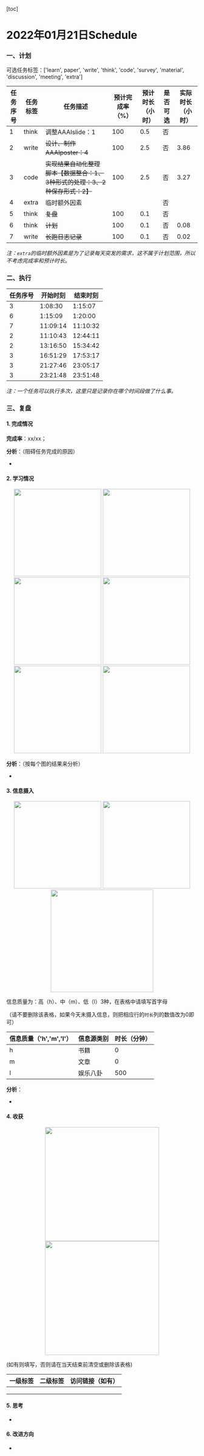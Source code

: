 [toc]

# 2022年01月21日Schedule

### 一、计划

可选任务标签：['learn', paper', 'write', 'think', 'code', 'survey', 'material', 'discussion', 'meeting', 'extra']

| 任务序号 | 任务标签 | 任务描述                                                     | 预计完成率（%） | 预计时长（小时） | 是否可选 | 实际时长（小时） |
| -------- | -------- | ------------------------------------------------------------ | --------------- | ---------------- | -------- | ---------------- |
| 1        | think    | 调整AAAIslide：1                                             | 100             | 0.5              | 否       |                  |
|2|write|~~设计、制作AAAIposter：4~~|100|2.5|否|3.86|
|3|code|~~实现结果自动化整理脚本【数据整合：1、3种形式的处理：3、2种保存形式：2】~~|100|2.5|否|3.27|
|4|extra|临时额外因素|||否||
| 5        | think    | ~~复盘~~                                                     | 100             | 0.1              | 否       |                  |
|6|think|~~计划~~|100|0.1|否|0.08|
|7|write|~~长跑日志记录~~|100|0.1|否|0.02|

*注：`extra`的临时额外因素是为了记录每天突发的需求，这不属于计划范围，所以不考虑完成率和预计时长。*

### 二、执行

| 任务序号 | 开始时刻 | 结束时刻 |
| -------- | -------- | -------- |
| 3        | 1:08:30  | 1:15:07  |
| 6        | 1:15:09  | 1:20:00  |
| 7        | 11:09:14 | 11:10:32 |
| 2        | 11:10:43 | 12:44:11 |
| 2        | 13:16:50 | 15:34:42 |
| 3        | 16:51:29 | 17:53:17 |
| 3        | 21:27:46 | 23:05:17 |
| 3        | 23:21:48 | 23:51:48 |

*注：一个任务可以执行多次，这里只是记录你在哪个时间段做了什么事。*

### 三、复盘

#### 1. 完成情况

**完成率**：xx/xx；

**分析**：（阻碍任务完成的原因）

- 

#### 2. 学习情况
<center class='half'>
<img src='https://gitee.com/holmescao/figure-bed/raw/master/img/2022-01-22_11-36-31_Figure1-activate-bar-20220121_20220121.png' width='230;' />
<img src='https://gitee.com/holmescao/figure-bed/raw/master/img/2022-01-22_11-36-50_Figure2-activate-waterfall-20220115_20220121.png' width='230;' />
<img src='https://gitee.com/holmescao/figure-bed/raw/master/img/2022-01-22_11-36-54_Figure3-activate-bar-20211223_20220121.png' width='230;' />
<img src='https://gitee.com/holmescao/figure-bed/raw/master/img/2022-01-22_11-36-56_Figure4-investment-pie-20211223_20220121.png' width='230;' />
<img src='https://gitee.com/holmescao/figure-bed/raw/master/img/2022-01-22_11-37-00_Figure5-activate-brokenbarh-20220115_20220121.png' width='230;' />
<img src='https://gitee.com/holmescao/figure-bed/raw/master/img/2022-01-22_11-37-03_Figure6-activate-predict-bar-20220121_20220121.png' width='230;' />
</center>

**分析**：（按每个图的结果来分析）

- 

#### 3. 信息摄入
<center class='half'>
<img src='https://gitee.com/holmescao/figure-bed/raw/master/img/2022-01-22_11-37-08_Figure1-dayinformation-pie-20220121_20220121.png' width='230;' />
<img src='https://gitee.com/holmescao/figure-bed/raw/master/img/2022-01-22_11-37-11_Figure2-dayinformation-stackbar-20220121_20220121.png' width='230;' />
<img src='https://gitee.com/holmescao/figure-bed/raw/master/img/2022-01-22_11-37-14_Figure3-monthinformation-stackbar-20211223_20220121.png' width='270;' />
</center>

信息质量为：高（h）、中（m）、低（l）3种，在表格中请填写首字母

（请不要删除该表格，如果今天未摄入信息，则把相应行的`时长`列的数值改为0即可）

| 信息质量（'h','m','l'） | 信息源类别 | 时长（分钟） |
| ----------------------- | ---------- | ------------ |
| h                       | 书籍       | 0            |
| m                       | 文章       | 0            |
| l                       | 娱乐八卦   | 500          |

**分析**：

- 

#### 4. 收获
<center class='half'>
<img src='https://gitee.com/holmescao/figure-bed/raw/master/img/2022-01-22_11-37-22_Figure1-harvest-cloud-20210122_20220121.png' width='300;' />
<img src='https://gitee.com/holmescao/figure-bed/raw/master/img/2022-01-22_11-37-25_Figure2-harvest-vbar-20210122_20220121.png' width='300;' />
</center>

(如有则填写，否则请在当天结束前清空或删除该表格)

| 一级标签 | 二级标签 | 访问链接（如有） |
| -------- | -------- | ---------------- |
|          |          |                  |
|          |          |                  |
|          |          |                  |

#### 5. 思考

- 

#### 6. 改进方向

- 